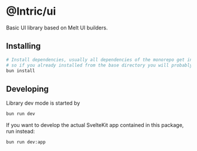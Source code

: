 # @Intric/ui

Basic UI library based on Melt UI builders.

## Installing

```bash
# Install dependencies, usually all dependencies of the monorepo get installed at once,
# so if you already installed from the base directory you will probably not have to do this
bun install
```

## Developing

Library dev mode is started by

```bash
bun run dev
```

If you want to develop the actual SvelteKit app contained in this package, run instead:

```bash
bun run dev:app
```
